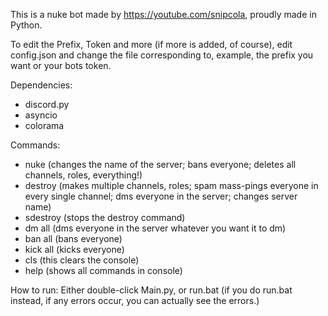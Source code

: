 This is a nuke bot made by https://youtube.com/snipcola, proudly made in Python.

To edit the Prefix, Token and more (if more is added, of course), edit config.json and change the file corresponding to, example, the prefix you want or your bots token.

Dependencies:
- discord.py
- asyncio
- colorama

Commands:
- nuke (changes the name of the server; bans everyone; deletes all channels, roles, everything!)
- destroy (makes multiple channels, roles; spam mass-pings everyone in every single channel; dms everyone in the server; changes server name)
- sdestroy (stops the destroy command)
- dm all (dms everyone in the server whatever you want it to dm)
- ban all (bans everyone)
- kick all (kicks everyone)
- cls (this clears the console)
- help (shows all commands in console)

How to run:
Either double-click Main.py, or run.bat (if you do run.bat instead, if any errors occur, you can actually see the errors.)
